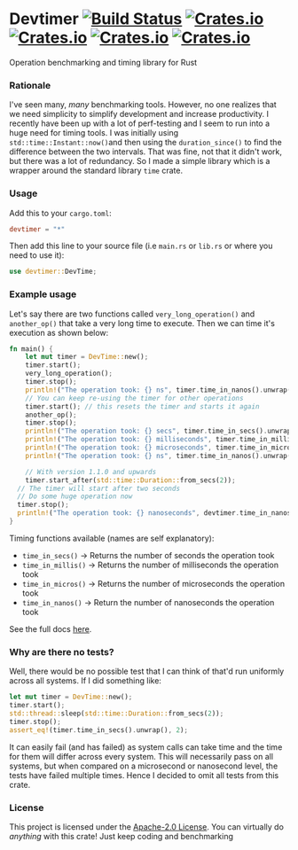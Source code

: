 # Devtimer [![Build Status](https://travis-ci.com/sntdevco/devtimer.svg?branch=master)](https://travis-ci.com/sntdevco/devtimer) [![Crates.io](https://img.shields.io/crates/v/devtimer)](https://crates.io/crates/devtimer) [![Crates.io](https://img.shields.io/badge/docs.rs-Docs-blue)](https://docs.rs/devtimer) [![Crates.io](https://img.shields.io/crates/d/devtimer)](https://crates.io/crates/devtimer) [![Crates.io](https://img.shields.io/crates/l/devtimer)](./LICENSE)
Operation benchmarking and timing library for Rust
### Rationale
I've seen many, _many_ benchmarking tools. However, no one realizes that we need simplicity to simplify development and increase productivity. I recently have been up with a lot of perf-testing and I seem to run into a huge need for timing tools. I was initially using `std::time::Instant::now()`and then using the `duration_since()` to find the difference between the two intervals. That was fine, not that it didn't work, but there was a lot of redundancy. So I made a simple library which is a wrapper around the standard library `time` crate.

### Usage
Add this to your `cargo.toml`:
```toml
devtimer = "*"
```
Then add this line to your source file (i.e `main.rs` or `lib.rs` or where you need to use it):
```rust
use devtimer::DevTime;
```
### Example usage
Let's say there are two functions called `very_long_operation()` and `another_op()` that take a very long time to execute. Then we can time it's execution as shown below:
```rust
fn main() {
    let mut timer = DevTime::new();
    timer.start();
    very_long_operation();
    timer.stop();
    println!("The operation took: {} ns", timer.time_in_nanos().unwrap());
    // You can keep re-using the timer for other operations
    timer.start(); // this resets the timer and starts it again
    another_op();
    timer.stop();
    println!("The operation took: {} secs", timer.time_in_secs().unwrap());
    println!("The operation took: {} milliseconds", timer.time_in_millis().unwrap());
    println!("The operation took: {} microseconds", timer.time_in_micros().unwrap());
    println!("The operation took: {} ns", timer.time_in_nanos().unwrap());

    // With version 1.1.0 and upwards
    timer.start_after(std::time::Duration::from_secs(2));
  // The timer will start after two seconds
  // Do some huge operation now
  timer.stop();
  println!("The operation took: {} nanoseconds", devtimer.time_in_nanos().unwrap());
}
```
Timing functions available (names are self explanatory):
- `time_in_secs()` -> Returns the number of seconds the operation took
- `time_in_millis()` -> Returns the number of milliseconds the operation took
- `time_in_micros()` -> Returns the number of microseconds the operation took
- `time_in_nanos()` -> Return the number of nanoseconds the operation took

See the full docs [here](https://docs.rs/devtimer).
### Why are there no tests?
Well, there would be no possible test that I can think of that'd run uniformly across all systems. If I did something like:
```rust
let mut timer = DevTime::new();
timer.start();
std::thread::sleep(std::time::Duration::from_secs(2));
timer.stop();
assert_eq!(timer.time_in_secs().unwrap(), 2);
```
It can easily fail (and has failed) as system calls can take time and the time for them will differ across every system. This will necessarily pass on all systems, but when compared on a microsecond or nanosecond level, the tests have failed multiple times. Hence I decided to omit all tests from this crate.
### License
This project is licensed under the [Apache-2.0 License](./LICENSE). You can virtually do _anything_ with this crate! Just keep coding and benchmarking
